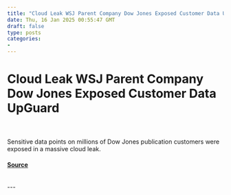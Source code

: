 ```yaml
---
title: "Cloud Leak WSJ Parent Company Dow Jones Exposed Customer Data UpGuard"
date: Thu, 16 Jan 2025 00:55:47 GMT
draft: false
type: posts
categories: 
- 
---
```

# Cloud Leak WSJ Parent Company Dow Jones Exposed Customer Data UpGuard

<br/>

<br/>
Sensitive data points on millions of Dow Jones publication customers were exposed in a massive cloud leak.

#### [Source](https://www.upguard.com/breaches/cloud-leak-dow-jones)

<br/>
---
